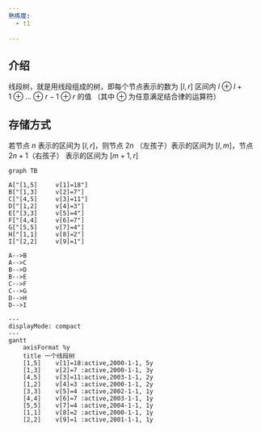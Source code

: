 ```yaml
---
熟练度:
  - t1
  
---
```

## 介绍

线段树，就是用线段组成的树，即每个节点表示的数为 $[l,r]$ 区间内 $l\ \oplus\ l+1\ \oplus \ \dots \ \oplus\ r-1\ \oplus\ r$
的值 （其中 $\oplus$ 为任意满足结合律的运算符）

## 存储方式

若节点 $n$ 表示的区间为 $[l,r]$，则节点 $2n$ （左孩子）表示的区间为 $[l,m]$，节点 $2n+1$（右孩子） 表示的区间为 $[m+1,r]$

```mermaid
graph TB

A["[1,5] ​ ​  ​ v[1]=18"]
B["[1,3] ​ ​  ​​ v[2]=7"]
C["[4,5] ​ ​  ​​ v[3]=11"]
D["[1,2] ​ ​  ​​ v[4]=3"]
E["[3,3] ​ ​  ​​ v[5]=4"]
F["[4,4] ​ ​  ​​ v[6]=7"]
G["[5,5] ​ ​  ​​ v[7]=4"]
H["[1,1] ​ ​  ​​ v[8]=2"]
I["[2,2] ​ ​  ​​ v[9]=1"]

A-->B
A-->C
B-->D
B-->E
C-->F
C-->G
D-->H
D-->I
```


```mermaid
---
displayMode: compact
---
gantt
	axisFormat %y
	title 一个线段树
	[1,5] ​ ​ ​ ​v[1]=18:active,2000-1-1, 5y
	[1,3] ​ ​ ​ ​v[2]=7 :active,2000-1-1, 3y
	[4,5] ​ ​ ​ ​v[3]=11:active,2003-1-1, 2y
	[1,2] ​ ​ ​ ​v[4]=3 :active,2000-1-1, 2y
	[3,3] ​ ​ ​ ​v[5]=4 :active,2002-1-1, 1y
	[4,4] ​ ​ ​ ​v[6]=7 :active,2003-1-1, 1y
	[5,5] ​ ​ ​ ​v[7]=4 :active,2004-1-1, 1y
	[1,1] ​ ​ ​ ​v[8]=2 :active,2000-1-1, 1y
	[2,2] ​ ​ ​ ​v[9]=1 :active,2001-1-1, 1y
```


































